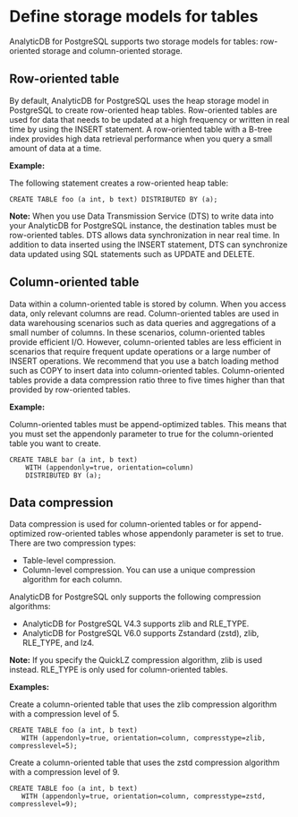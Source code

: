 # Define storage models for tables

AnalyticDB for PostgreSQL supports two storage models for tables: row-oriented storage and column-oriented storage.

## Row-oriented table

By default, AnalyticDB for PostgreSQL uses the heap storage model in PostgreSQL to create row-oriented heap tables. Row-oriented tables are used for data that needs to be updated at a high frequency or written in real time by using the INSERT statement. A row-oriented table with a B-tree index provides high data retrieval performance when you query a small amount of data at a time.

**Example:**

The following statement creates a row-oriented heap table:

```
CREATE TABLE foo (a int, b text) DISTRIBUTED BY (a);
```

**Note:** When you use Data Transmission Service \(DTS\) to write data into your AnalyticDB for PostgreSQL instance, the destination tables must be row-oriented tables. DTS allows data synchronization in near real time. In addition to data inserted using the INSERT statement, DTS can synchronize data updated using SQL statements such as UPDATE and DELETE.

## Column-oriented table

Data within a column-oriented table is stored by column. When you access data, only relevant columns are read. Column-oriented tables are used in data warehousing scenarios such as data queries and aggregations of a small number of columns. In these scenarios, column-oriented tables provide efficient I/O. However, column-oriented tables are less efficient in scenarios that require frequent update operations or a large number of INSERT operations. We recommend that you use a batch loading method such as COPY to insert data into column-oriented tables. Column-oriented tables provide a data compression ratio three to five times higher than that provided by row-oriented tables.

**Example:**

Column-oriented tables must be append-optimized tables. This means that you must set the appendonly parameter to true for the column-oriented table you want to create.

```
CREATE TABLE bar (a int, b text) 
    WITH (appendonly=true, orientation=column)
    DISTRIBUTED BY (a);
```

## Data compression

Data compression is used for column-oriented tables or for append-optimized row-oriented tables whose appendonly parameter is set to true. There are two compression types:

-   Table-level compression.
-   Column-level compression. You can use a unique compression algorithm for each column.

AnalyticDB for PostgreSQL only supports the following compression algorithms:

-   AnalyticDB for PostgreSQL V4.3 supports zlib and RLE\_TYPE.
-   AnalyticDB for PostgreSQL V6.0 supports Zstandard \(zstd\), zlib, RLE\_TYPE, and lz4.

**Note:** If you specify the QuickLZ compression algorithm, zlib is used instead. RLE\_TYPE is only used for column-oriented tables.

**Examples:**

Create a column-oriented table that uses the zlib compression algorithm with a compression level of 5.

```
CREATE TABLE foo (a int, b text) 
   WITH (appendonly=true, orientation=column, compresstype=zlib, compresslevel=5);
```

Create a column-oriented table that uses the zstd compression algorithm with a compression level of 9.

```
CREATE TABLE foo (a int, b text) 
   WITH (appendonly=true, orientation=column, compresstype=zstd, compresslevel=9);
```

